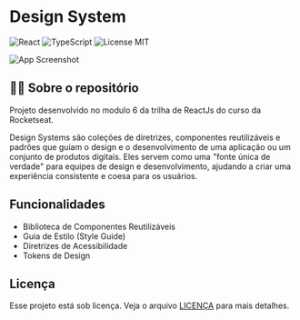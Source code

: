 # Design System

![React](https://img.shields.io/badge/React-18.2.0-61DAFB?logo=react&logoColor=white&style=flat)
![TypeScript](https://img.shields.io/badge/TypeScript-4.9.5-3178C6?logo=typescript&logoColor=white&style=flat)
![License MIT](https://img.shields.io/badge/License-MIT-blue?style=flat)

![App Screenshot]([https://github.com/SamuelAuron/assets/blob/main/05-design-system/Img0.png?raw=true](https://github.com/SamuelAuron/assets/blob/main/05-design-system/Capa.png?raw=true))

## 👨‍💻 Sobre o repositório

Projeto desenvolvido no modulo 6 da trilha de ReactJs do curso da Rocketseat.

Design Systems são coleções de diretrizes, componentes reutilizáveis e padrões que guiam o design e o desenvolvimento de uma aplicação ou um conjunto de produtos digitais. Eles servem como uma "fonte única de verdade" para equipes de design e desenvolvimento, ajudando a criar uma experiência consistente e coesa para os usuários.

## Funcionalidades

- Biblioteca de Componentes Reutilizáveis
- Guia de Estilo (Style Guide)
- Diretrizes de Acessibilidade
- Tokens de Design

## Licença

Esse projeto está sob licença. Veja o arquivo [LICENÇA](https://github.com/SamuelAuron/05-design-system/blob/main/LICENSE) para mais detalhes.

